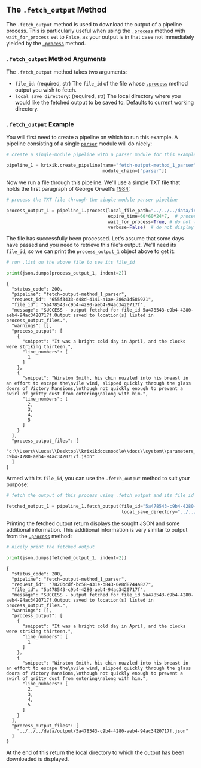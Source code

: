 ## The `.fetch_output` Method

The `.fetch_output` method is used to download the output of a pipeline process.  This is particularly useful when using the [`.process`](../parameters_processing_files_through_pipelines/process_method.md) method with `wait_for_process` set to `False`, as your output is in that case not immediately yielded by the [`.process`](../parameters_processing_files_through_pipelines/process_method.md) method.

### `.fetch_output` Method Arguments

The `.fetch_output` method takes two arguments:

- `file_id`: (required, str) The `file_id` of the file whose [`.process`](../parameters_processing_files_through_pipelines/process_method.md) method output you wish to fetch.
- `local_save_directory`: (required, str) The local directory where you would like the fetched output to be saved to. Defaults to current working directory.


### `.fetch_output` Example

You will first need to create a pipeline on which to run this example. A pipeline consisting of a single [`parser`](../../modules/ai_model_modules/parser_module.md) module will do nicely:


```python
# create a single-module pipeline with a parser module for this example

pipeline_1 = krixik.create_pipeline(name="fetch-output-method_1_parser",
                                    module_chain=["parser"])
```

Now we run a file through this pipeline. We'll use a simple TXT file that holds the first paragraph of George Orwell's <u>1984</u>:


```python
# process the TXT file through the single-module parser pipeline

process_output_1 = pipeline_1.process(local_file_path="../../../data/input/1984_very_short.txt",
                                      expire_time=60*60*24*7,  # process data will be deleted from the Krixik system in 7 days
                                      wait_for_process=True, # do not wait for process to complete before returning IDE control to user
                                      verbose=False)  # do not display process update printouts upon running code
```

The file has successfully been processed. Let's assume that some days have passed and you need to retrieve this file's output. We'll need its `file_id`, so we can print the `process_output_1` object above to get it:


```python
# run .list on the above file to see its file_id

print(json.dumps(process_output_1, indent=2))
```

    {
      "status_code": 200,
      "pipeline": "fetch-output-method_1_parser",
      "request_id": "655f3433-d48d-4141-a1ae-286a1d586921",
      "file_id": "5a478543-c9b4-4280-aeb4-94ac3420717f",
      "message": "SUCCESS - output fetched for file_id 5a478543-c9b4-4280-aeb4-94ac3420717f.Output saved to location(s) listed in process_output_files.",
      "warnings": [],
      "process_output": [
        {
          "snippet": "It was a bright cold day in April, and the clocks were striking thirteen.",
          "line_numbers": [
            1
          ]
        },
        {
          "snippet": "Winston Smith, his chin nuzzled into his breast in an effort to escape the\nvile wind, slipped quickly through the glass doors of Victory Mansions,\nthough not quickly enough to prevent a swirl of gritty dust from entering\nalong with him.",
          "line_numbers": [
            2,
            3,
            4,
            5
          ]
        }
      ],
      "process_output_files": [
        "c:\\Users\\Lucas\\Desktop\\krixikdocsnoodle\\docs\\system\\parameters_processing_files_through_pipelines/5a478543-c9b4-4280-aeb4-94ac3420717f.json"
      ]
    }


Armed with its `file_id`, you can use the `.fetch_output` method to suit your purpose:


```python
# fetch the output of this process using .fetch_output and its file_id

fetched_output_1 = pipeline_1.fetch_output(file_id="5a478543-c9b4-4280-aeb4-94ac3420717f",
                                           local_save_directory="../../../data/output")
```

Printing the fetched output return displays the sought JSON and some additional information. This additional information is very similar to output from the [`.process`](../parameters_processing_files_through_pipelines/process_method.md) method:


```python
# nicely print the fetched output

print(json.dumps(fetched_output_1, indent=2))
```

    {
      "status_code": 200,
      "pipeline": "fetch-output-method_1_parser",
      "request_id": "7820bcdf-bc58-431e-b843-0e8d8744a827",
      "file_id": "5a478543-c9b4-4280-aeb4-94ac3420717f",
      "message": "SUCCESS - output fetched for file_id 5a478543-c9b4-4280-aeb4-94ac3420717f.Output saved to location(s) listed in process_output_files.",
      "warnings": [],
      "process_output": [
        {
          "snippet": "It was a bright cold day in April, and the clocks were striking thirteen.",
          "line_numbers": [
            1
          ]
        },
        {
          "snippet": "Winston Smith, his chin nuzzled into his breast in an effort to escape the\nvile wind, slipped quickly through the glass doors of Victory Mansions,\nthough not quickly enough to prevent a swirl of gritty dust from entering\nalong with him.",
          "line_numbers": [
            2,
            3,
            4,
            5
          ]
        }
      ],
      "process_output_files": [
        "../../../data/output/5a478543-c9b4-4280-aeb4-94ac3420717f.json"
      ]
    }


At the end of this return the local directory to which the output has been downloaded is displayed.
